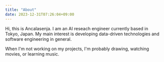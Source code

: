 ```yaml
---
title: "About"
date: 2023-12-31T07:26:04+09:00
---
```


Hi, this is Ancalasenja. I am an AI reseach engineer currently based in Tokyo, Japan. My main interest is developing data-driven technologies and software engineering in general.

When I'm not working on my projects, I'm probably drawing, watching movies, or learning music.
